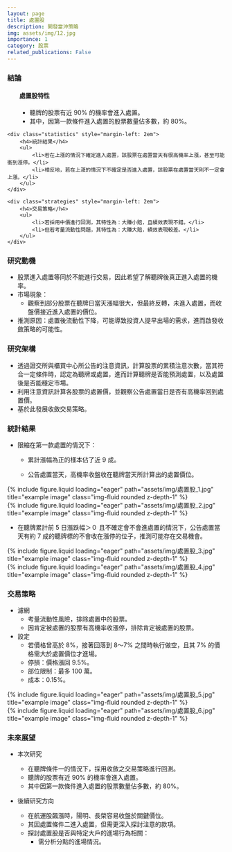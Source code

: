 ```yaml
---
layout: page
title: 處置股
description: 開發當沖策略
img: assets/img/12.jpg
importance: 1
category: 股票
related_publications: False
---
```


<div class="Conclusion">
    <h3>結論</h3>
    <div class="characteristics" style="margin-left: 2em">
        <h4>處置股特性</h4>
        <ul>
            <li>聽牌的股票有近 90% 的機率會進入處置。</li>
            <li>其中，因第一款條件進入處置的股票數量佔多數，約 80%。</li>
        </ul>
    </div>

    <div class="statistics" style="margin-left: 2em">
        <h4>統計結果</h4>
        <ul>
            <li>若在上漲的情況下確定進入處置，該股票在處置當天有很高機率上漲，甚至可能衝到漲停。</li>
            <li>相反地，若在上漲的情況下不確定是否進入處置，該股票在處置當天則不一定會上漲。</li>
        </ul>
    </div>

    <div class="strategies" style="margin-left: 2em">
        <h4>交易策略</h4>
        <ul>
            <li>若採用中價進行回測，其特性為：大賺小賠，且績效表現不錯。</li>
            <li>但若考量流動性問題，其特性為：大賺大賠，績效表現較差。</li>
        </ul>
    </div>
</div>

<div class="Motivation">
    <h3>研究動機</h3>
    <ul>
        <li>股票進入處置等同於不能進行交易，因此希望了解聽牌後真正進入處置的機率。</li>
        <li>市場現象：
            <ul>
                <li>觀察到部分股票在聽牌日當天漲幅很大，但最終反轉，未進入處置，而收盤價接近進入處置的價位。</li>
            </ul>
        </li>
        <li>推測原因：處置後流動性下降，可能導致投資人提早出場的需求，進而啟發收斂策略的可能性。</li>
    </ul>
</div>

<div class="Structure">
    <h3>研究架構</h3>
    <ul>
        <li>透過證交所與櫃買中心所公告的注意資訊，計算股票的累積注意次數，當其符合一定條件時，認定為聽牌或處置，進而計算聽牌是否能預測處置，以及處置後是否能穩定市場。</li>
        <li>利用注意資訊計算各股票的處置價，並觀察公告處置當日是否有高機率回到處置價。</li>
        <li>基於此發展收斂交易策略。</li>
    </ul>
</div>

<div class="Statistics">
    <h3>統計結果</h3>
    <ul>
        <li>限縮在第一款處置的情況下：</li>
        <ul><li>累計漲幅為正的樣本佔了近 9 成。</li></ul>
        <ul><li>公告處置當天，高機率收盤收在聽牌當天所計算出的處置價位。</li></ul>
    </ul>
    <div class="row">
        <div class="col-sm mt-3 mt-md-0">
            {% include figure.liquid loading="eager" path="assets/img/處置股_1.jpg" title="example image" class="img-fluid rounded z-depth-1" %}
        </div>
        <div class="col-sm mt-3 mt-md-0">
            {% include figure.liquid loading="eager" path="assets/img/處置股_2.jpg" title="example image" class="img-fluid rounded z-depth-1" %}
        </div>
    </div>
        <ul>
            <li>在聽牌累計前 5 日漲跌幅＞０ 且不確定會不會進處置的情況下，公告處置當天有約 7 成的聽牌標的不會收在漲停的位子，推測可能存在交易機會。
            </li>
        </ul>
    <div class="row">
        <div class="col-sm mt-3 mt-md-0">
            {% include figure.liquid loading="eager" path="assets/img/處置股_3.jpg" title="example image" class="img-fluid rounded z-depth-1" %}
        </div>
        <div class="col-sm mt-3 mt-md-0">
            {% include figure.liquid loading="eager" path="assets/img/處置股_4.jpg" title="example image" class="img-fluid rounded z-depth-1" %}
        </div>
    </div>
    </div>

<div class="Strategy">
    <h3>交易策略</h3>
    <ul>
        <li>濾網
            <ul>
                <li>考量流動性風險，排除處置中的股票。</li>
                <li>因肯定被處置的股票有高機率收漲停，排除肯定被處置的股票。</li>
            </ul>
        </li>
        <li>設定
            <ul>
                <li>若價格曾高於 8%，接著回落到 8～7% 之間時執行做空，且其 7% 的價格需大於處置價位才進場。</li>
                <li>停損：價格漲回 9.5%。</li>
                <li>部位限制：最多 100 萬。</li>
                <li>成本：0.15%。</li>
            </ul>
        </li>
    </ul>
    <div class="row">
        <div class="col-sm mt-3 mt-md-0">
            {% include figure.liquid loading="eager" path="assets/img/處置股_5.jpg" title="example image" class="img-fluid rounded z-depth-1" %}
        </div>
        <div class="col-sm mt-3 mt-md-0">
            {% include figure.liquid loading="eager" path="assets/img/處置股_6.jpg" title="example image" class="img-fluid rounded z-depth-1" %}
        </div>
    </div>
</div>

<div class="Future">
    <h3>未來展望</h3>
    <div class="CurrentResearch">
        <ul>
            <li>本次研究</li>
            <ul>
                <li>在聽牌條件一的情況下，採用收斂之交易策略進行回測。</li>
                <li>聽牌的股票有近 90% 的機率會進入處置。</li>
                <li>其中因第一款條件進入處置的股票數量佔多數，約 80%。</li>
            </ul>
        </ul>
    </div>
    <div class="FutureDirections">
        <ul>
            <li>後續研究方向</li>
            <ul>
                <li>在航運股飆漲時，陽明、長榮容易收盤於關鍵價位。</li>
                <li>其因處置條件二進入處置，但需更深入探討注意的款項。</li>
                <li>探討處置股是否與特定大戶的進場行為相關：
                    <ul>
                        <li>需分析分點的進場情況。</li>
                    </ul>
                </li>
            </ul>
        </ul>
    </div>
</div>
